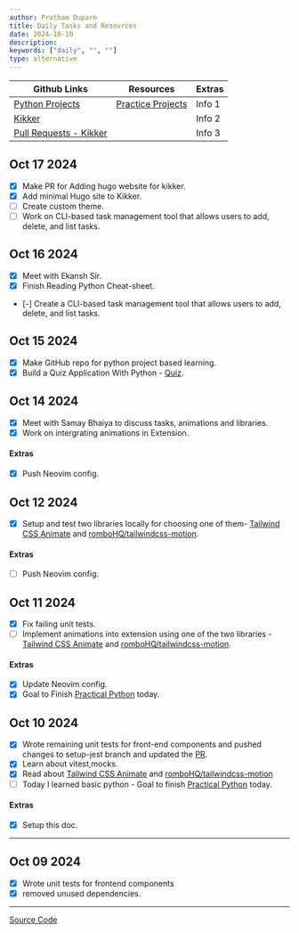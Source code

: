 ```yaml
---
author: Pratham Dupare
title: Daily Tasks and Resources
date: 2024-10-10
description:
keywords: ["daily", "", ""]
type: alternative
---
```


| Github Links                                                                   | Resources                                                       | Extras |
| ------------------------------------------------------------------------------ | --------------------------------------------------------------- | ------ |
| [Python Projects](https://github.com/prathamdupare/python-projects)            | [Practice Projects](https://realpython.com/tutorials/projects/) | Info 1 |
| [Kikker](https://github.com/raooll/kikker)                                     |                                                                 | Info 2 |
| [Pull Requests - Kikker](https://github.com/raooll/kikker/pulls/prathamdupare) |                                                                 | Info 3 |

## Oct 17 2024

- [x] Make PR for Adding hugo website for kikker.
- [x] Add minimal Hugo site to Kikker.
- [ ] Create custom theme.
- [ ] Work on CLI-based task management tool that allows users to add, delete, and list tasks.

## Oct 16 2024

- [x] Meet with Ekansh Sir.
- [x] Finish Reading Python Cheat-sheet.
- [-] Create a CLI-based task management tool that allows users to add, delete, and list tasks.

## Oct 15 2024

- [x] Make GitHub repo for python project based learning.
- [x] Build a Quiz Application With Python - [Quiz](https://realpython.com/python-quiz-application/).

## Oct 14 2024

- [x] Meet with Samay Bhaiya to discuss tasks, animations and libraries.
- [x] Work on intergrating animations in Extension.

#### Extras

- [x] Push Neovim config.

## Oct 12 2024

- [x] Setup and test two libraries locally for choosing one of them- [Tailwind CSS Animate](https://github.com/jamiebuilds/tailwindcss-animate/tree/main) and [romboHQ/tailwindcss-motion](https://github.com/romboHQ/tailwindcss-motion).

#### Extras

- [ ] Push Neovim config.

## Oct 11 2024

- [x] Fix failing unit tests.
- [ ] Implement animations into extension using one of the two libraries - [Tailwind CSS Animate](https://github.com/jamiebuilds/tailwindcss-animate/tree/main) and [romboHQ/tailwindcss-motion](https://github.com/romboHQ/tailwindcss-motion).

#### Extras

- [x] Update Neovim config.
- [x] Goal to Finish [Practical Python](https://practical.learnpython.dev/001_prerequisites/) today.

## Oct 10 2024

- [x] Wrote remaining unit tests for front-end components and pushed changes to setup-jest branch and updated the [PR](https://github.com/raooll/kikker/pull/32).
- [x] Learn about vitest,mocks.
- [x] Read about [Tailwind CSS Animate](https://github.com/jamiebuilds/tailwindcss-animate/tree/main) and [romboHQ/tailwindcss-motion](https://github.com/romboHQ/tailwindcss-motion)
- [ ] Today I learned basic python - Goal to finish [Practical Python](https://practical.learnpython.dev/001_prerequisites/) today.

#### Extras

- [x] Setup this doc.

---

## Oct 09 2024

- [x] Wrote unit tests for frontend components
- [x] removed unused dependencies.

---

[Source Code](https://github.com/prathamdupare/blog/)
